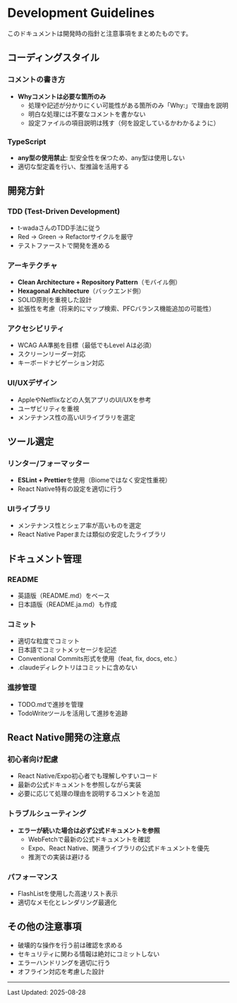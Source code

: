 # Development Guidelines

このドキュメントは開発時の指針と注意事項をまとめたものです。

## コーディングスタイル

### コメントの書き方
- **Whyコメントは必要な箇所のみ**
  - 処理や記述が分かりにくい可能性がある箇所のみ「Why:」で理由を説明
  - 明白な処理には不要なコメントを書かない
  - 設定ファイルの項目説明は残す（何を設定しているかわかるように）

### TypeScript
- **any型の使用禁止**: 型安全性を保つため、any型は使用しない
- 適切な型定義を行い、型推論を活用する

## 開発方針

### TDD (Test-Driven Development)
- t-wadaさんのTDD手法に従う
- Red → Green → Refactorサイクルを厳守
- テストファーストで開発を進める

### アーキテクチャ
- **Clean Architecture + Repository Pattern**（モバイル側）
- **Hexagonal Architecture**（バックエンド側）
- SOLID原則を重視した設計
- 拡張性を考慮（将来的にマップ検索、PFCバランス機能追加の可能性）

### アクセシビリティ
- WCAG AA準拠を目標（最低でもLevel Aは必須）
- スクリーンリーダー対応
- キーボードナビゲーション対応

### UI/UXデザイン
- AppleやNetflixなどの人気アプリのUI/UXを参考
- ユーザビリティを重視
- メンテナンス性の高いUIライブラリを選定

## ツール選定

### リンター/フォーマッター
- **ESLint + Prettier**を使用（Biomeではなく安定性重視）
- React Native特有の設定を適切に行う

### UIライブラリ
- メンテナンス性とシェア率が高いものを選定
- React Native Paperまたは類似の安定したライブラリ

## ドキュメント管理

### README
- 英語版（README.md）をベース
- 日本語版（README.ja.md）も作成

### コミット
- 適切な粒度でコミット
- 日本語でコミットメッセージを記述
- Conventional Commits形式を使用（feat, fix, docs, etc.）
- .claudeディレクトリはコミットに含めない

### 進捗管理
- TODO.mdで進捗を管理
- TodoWriteツールを活用して進捗を追跡

## React Native開発の注意点

### 初心者向け配慮
- React Native/Expo初心者でも理解しやすいコード
- 最新の公式ドキュメントを参照しながら実装
- 必要に応じて処理の理由を説明するコメントを追加

### トラブルシューティング
- **エラーが続いた場合は必ず公式ドキュメントを参照**
  - WebFetchで最新の公式ドキュメントを確認
  - Expo、React Native、関連ライブラリの公式ドキュメントを優先
  - 推測での実装は避ける

### パフォーマンス
- FlashListを使用した高速リスト表示
- 適切なメモ化とレンダリング最適化

## その他の注意事項

- 破壊的な操作を行う前は確認を求める
- セキュリティに関わる情報は絶対にコミットしない
- エラーハンドリングを適切に行う
- オフライン対応を考慮した設計

---

Last Updated: 2025-08-28